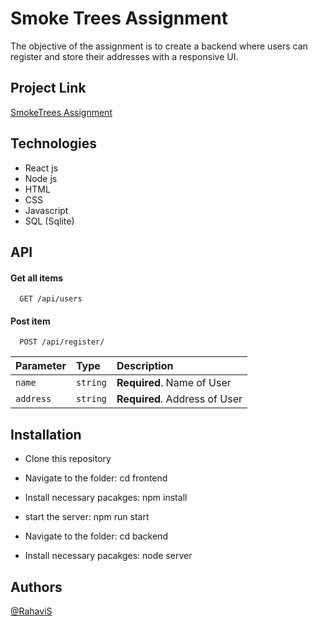 
# Smoke Trees Assignment

The objective of the assignment is to create a backend where users can register and store their addresses with a responsive UI.


## Project Link

[SmokeTrees Assignment](http://localhost:3000/)
## Technologies

- React js
- Node js
- HTML
- CSS
- Javascript
- SQL (Sqlite)


## API

#### Get all items

```http
  GET /api/users
```


#### Post item

```http
  POST /api/register/
```

| Parameter | Type     | Description                       |
| :-------- | :------- | :-------------------------------- |
| `name`      | `string` | **Required**. Name of User |
| `address`      | `string` | **Required**. Address of User |



## Installation

- Clone this repository

- Navigate to the folder: cd frontend

- Install necessary pacakges: npm install

- start the server: npm run start

- Navigate to the folder: cd backend

- Install necessary pacakges: node server

    
## Authors

[@RahaviS](https://github.com/RahaviS/)

